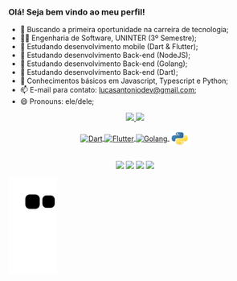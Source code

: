 ### Olá! Seja bem vindo ao meu perfil!


- 🔭 Buscando a primeira oportunidade na carreira de tecnologia;
- 🐱‍👓 Engenharia de Software, UNINTER (3º Semestre);
- 🤳 Estudando desenvolvimento mobile (Dart & Flutter);
- 🌱 Estudando desenvolvimento Back-end (NodeJS);
- 🌱 Estudando desenvolvimento Back-end (Golang);
- 🌱 Estudando desenvolvimento Back-end (Dart);
- 🤔 Conhecimentos básicos em Javascript, Typescript e Python;
- 📫 E-mail para contato: lucasantoniodev@gmail.com;
- 😄 Pronouns: ele/dele;

<div align="center">
  <a href="https://github.com/lucasantoniodev">
  <img height="180em" src="https://github-readme-stats.vercel.app/api?username=lucasantoniodev&show_icons=true&theme=cobalt&include_all_commits=true&count_private=true"/>
  <img height="180em" src="https://github-readme-stats.vercel.app/api/top-langs/?username=lucasantoniodev&layout=compact&langs_count=7&theme=cobalt"/>
</div>

<div style="display: inline_block" align="center">
  <br>
  <img align="center" alt="Dart" height="30" width="40" src="https://cdn.jsdelivr.net/gh/devicons/devicon/icons/dart/dart-original.svg">
  <img align="center" alt="Flutter" height="30" width="40" src="https://cdn.jsdelivr.net/gh/devicons/devicon/icons/flutter/flutter-original.svg">
  <img align="center" alt="Golang" height="30" width="40" src="https://cdn.jsdelivr.net/gh/devicons/devicon/icons/go/go-original.svg">
  <img align="center" alt="Python" height="30" width="40" src="https://raw.githubusercontent.com/devicons/devicon/master/icons/python/python-original.svg">
</div>
  
##
  
<div align="center"> 
  <a href="https://instagram.com/luucassdc" target="_blank"><img src="https://img.shields.io/badge/-Instagram-%23E4405F?style=for-the-badge&logo=instagram&logoColor=white" target="_blank"></a>
 	<a href="https://www.twitch.tv/lucasdev_" target="_blank"><img src="https://img.shields.io/badge/Twitch-9146FF?style=for-the-badge&logo=twitch&logoColor=white" target="_blank"></a>
  <a href = "mailto:lucasantoniodev@gmail.com"><img src="https://img.shields.io/badge/-Gmail-%23333?style=for-the-badge&logo=gmail&logoColor=white" target="_blank"></a>
  <a href="https://www.linkedin.com/in/lucasantoniosdc" target="_blank"><img src="https://img.shields.io/badge/-LinkedIn-%230077B5?style=for-the-badge&logo=linkedin&logoColor=white" target="_blank"></a> 
</div>
  
  ![Snake animation](https://github.com/lucasantoniodev/lucasantoniodev/blob/output/github-contribution-grid-snake.svg)
